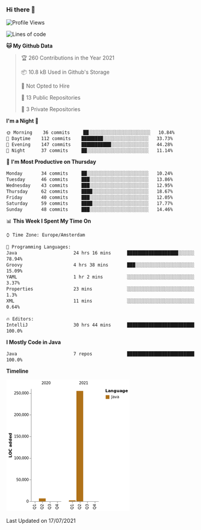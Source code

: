 ### Hi there 👋


<!--START_SECTION:waka-->
![Profile Views](http://img.shields.io/badge/Profile%20Views-0-blue)

![Lines of code](https://img.shields.io/badge/From%20Hello%20World%20I%27ve%20Written-264010%20lines%20of%20code-blue)

**🐱 My Github Data** 

> 🏆 260 Contributions in the Year 2021
 > 
> 📦 10.8 kB Used in Github's Storage 
 > 
> 🚫 Not Opted to Hire
 > 
> 📜 13 Public Repositories 
 > 
> 🔑 3 Private Repositories  
 > 
**I'm a Night 🦉** 

```text
🌞 Morning    36 commits     ██░░░░░░░░░░░░░░░░░░░░░░░   10.84% 
🌆 Daytime    112 commits    ████████░░░░░░░░░░░░░░░░░   33.73% 
🌃 Evening    147 commits    ███████████░░░░░░░░░░░░░░   44.28% 
🌙 Night      37 commits     ██░░░░░░░░░░░░░░░░░░░░░░░   11.14%

```
📅 **I'm Most Productive on Thursday** 

```text
Monday       34 commits     ██░░░░░░░░░░░░░░░░░░░░░░░   10.24% 
Tuesday      46 commits     ███░░░░░░░░░░░░░░░░░░░░░░   13.86% 
Wednesday    43 commits     ███░░░░░░░░░░░░░░░░░░░░░░   12.95% 
Thursday     62 commits     ████░░░░░░░░░░░░░░░░░░░░░   18.67% 
Friday       40 commits     ███░░░░░░░░░░░░░░░░░░░░░░   12.05% 
Saturday     59 commits     ████░░░░░░░░░░░░░░░░░░░░░   17.77% 
Sunday       48 commits     ███░░░░░░░░░░░░░░░░░░░░░░   14.46%

```


📊 **This Week I Spent My Time On** 

```text
⌚︎ Time Zone: Europe/Amsterdam

💬 Programming Languages: 
Java                     24 hrs 16 mins      ███████████████████░░░░░░   78.94% 
Groovy                   4 hrs 38 mins       ███░░░░░░░░░░░░░░░░░░░░░░   15.09% 
YAML                     1 hr 2 mins         ░░░░░░░░░░░░░░░░░░░░░░░░░   3.37% 
Properties               23 mins             ░░░░░░░░░░░░░░░░░░░░░░░░░   1.3% 
XML                      11 mins             ░░░░░░░░░░░░░░░░░░░░░░░░░   0.64%

🔥 Editors: 
IntelliJ                 30 hrs 44 mins      █████████████████████████   100.0%

```

**I Mostly Code in Java** 

```text
Java                     7 repos             █████████████████████████   100.0%

```


**Timeline**

![Chart not found](https://raw.githubusercontent.com/powercasgamer/powercasgamer/master/charts/bar_graph.png) 


 Last Updated on 17/07/2021
<!--END_SECTION:waka-->
